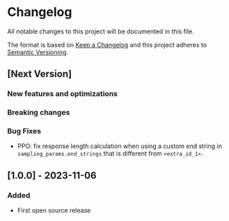 # Changelog
All notable changes to this project will be documented in this file.

The format is based on [Keep a Changelog](https://keepachangelog.com/en/1.0.0/) and this project adheres to [Semantic Versioning](https://semver.org/spec/v2.0.0.html).

## [Next Version]

### New features and optimizations

### Breaking changes

### Bug Fixes

* PPO: fix response length calculation when using a custom end string in `sampling_params.end_strings` that is different from `<extra_id_1>`.

## [1.0.0] - 2023-11-06
### Added
- First open source release
